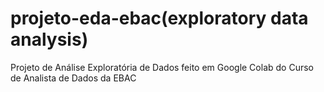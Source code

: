# projeto-eda-ebac(exploratory data analysis)
Projeto de Análise Exploratória de Dados feito em Google Colab do Curso de Analista de Dados da EBAC
